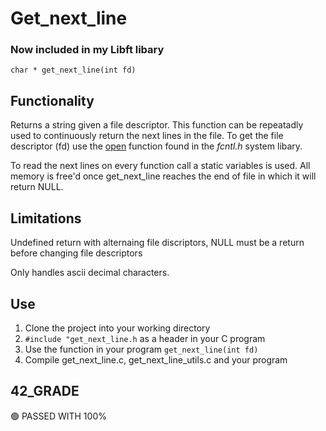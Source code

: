 # Get_next_line
### Now included in my Libft libary
`char * get_next_line(int fd)`
## Functionality
Returns a string given a file descriptor. This function can be repeatadly used to continuously return the next lines in the file. To get the file descriptor (fd) use the [open](https://man7.org/linux/man-pages/man2/open.2.html) function found in the *fcntl.h* system libary.

To read the next lines on every function call a static variables is used. All memory is free'd once get_next_line reaches the end of file in which it will return NULL.

## Limitations
Undefined return with alternaing file discriptors, NULL must be a return before changing file descriptors

Only handles ascii decimal characters.

## Use
1. Clone the project into your working directory
2. `#include "get_next_line.h` as a header in your C program
3. Use the function in your program `get_next_line(int fd)`
4. Compile get_next_line.c, get_next_line_utils.c and your program

## 42_GRADE
🟢 PASSED WITH 100%
